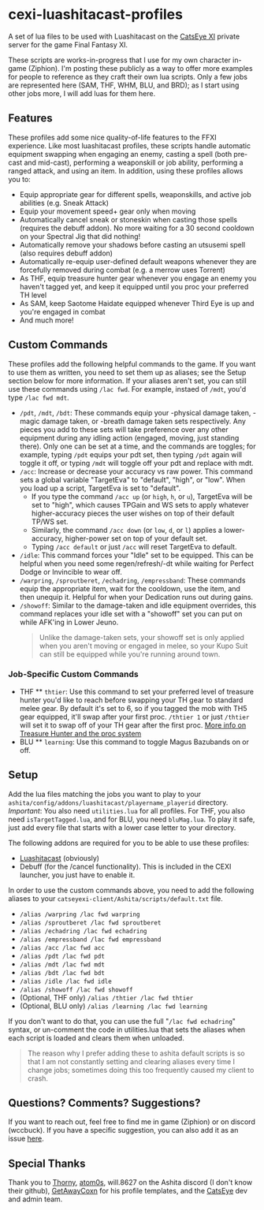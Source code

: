# cexi-luashitacast-profiles
A set of lua files to be used with Luashitacast on the [CatsEye XI](https://www.catseyexi.com) private server for the game Final Fantasy XI.

These scripts are works-in-progress that I use for my own character in-game (Ziphion). I'm posting these publicly as a way to offer more examples for people to reference as they craft their own lua scripts. Only a few jobs are represented here (SAM, THF, WHM, BLU, and BRD); as I start using other jobs more, I will add luas for them here.

## Features

These profiles add some nice quality-of-life features to the FFXI experience. Like most luashitacast profiles, these scripts handle automatic equipment swapping when engaging an enemy, casting a spell (both pre-cast and mid-cast), performing a weaponskill or job ability, performing a ranged attack, and using an item. In addition, using these profiles allows you to:

* Equip appropriate gear for different spells, weaponskills, and active job abilities (e.g. Sneak Attack)
* Equip your movement speed+ gear only when moving
* Automatically cancel sneak or stoneskin when casting those spells (requires the debuff addon). No more waiting for a 30 second cooldown on your Spectral Jig that did nothing!
* Automatically remove your shadows before casting an utsusemi spell (also requires debuff addon)
* Automatically re-equip user-defined default weapons whenever they are forcefully removed during combat (e.g. a merrow uses Torrent)
* As THF, equip treasure hunter gear whenever you engage an enemy you haven't tagged yet, and keep it equipped until you proc your preferred TH level
* As SAM, keep Saotome Haidate equipped whenever Third Eye is up and you're engaged in combat
* And much more!

## Custom Commands

These profiles add the following helpful commands to the game. If you want to use them as written, you need to set them up as aliases; see the Setup section below for more information. If your aliases aren't set, you can still use these commands using `/lac fwd`. For example, instaed of `/mdt`, you'd type `/lac fwd mdt`.

* `/pdt`, `/mdt`, `/bdt`: These commands equip your -physical damage taken, -magic damage taken, or -breath damage taken sets respectively. Any pieces you add to these sets will take preference over any other equipment during any idling action (engaged, moving, just standing there). Only one can be set at a time, and the commands are toggles; for example, typing `/pdt` equips your pdt set, then typing `/pdt` again will toggle it off, or typing `/mdt` will toggle off your pdt and replace with mdt.
* `/acc`: Increase or decrease your accuracy vs raw power. This command sets a global variable "TargetEva" to "default", "high", or "low". When you load up a script, TargetEva is set to "default".
	* If you type the command `/acc up` (or `high`, `h`, or `u`), TargetEva will be set to "high", which causes TPGain and WS sets to apply whatever higher-accuracy pieces the user wishes on top of their default TP/WS set.
	* Similarly, the command `/acc down` (or `low`, `d`, or `l`) applies a lower-accuracy, higher-power set on top of your default set.
	* Typing `/acc default` or just `/acc` will reset TargetEva to default.
* `/idle`: This command forces your "Idle" set to be equipped. This can be helpful when you need some regen/refresh/-dt while waiting for Perfect Dodge or Invincible to wear off.
* `/warpring`, `/sproutberet`, `/echadring`, `/empressband`: These commands equip the appropriate item, wait for the cooldown, use the item, and then unequip it. Helpful for when your Dedication runs out during gains.
* `/showoff`: Similar to the damage-taken and idle equipment overrides, this command replaces your idle set with a "showoff" set you can put on while AFK'ing in Lower Jeuno.
	> Unlike the damage-taken sets, your showoff set is only applied when you aren't moving or engaged in melee, so your Kupo Suit can still be equipped while you're running around town.

### Job-Specific Custom Commands

* THF
** `thtier`: Use this command to set your preferred level of treasure hunter you'd like to reach before swapping your TH gear to standard melee gear. By default it's set to 6, so if you tagged the mob with TH5 gear equipped, it'll swap after your first proc. `/thtier 1` or just `/thtier` will set it to swap off of your TH gear after the first proc. [More info on Treasure Hunter and the proc system](https://www.bg-wiki.com/ffxi/Treasure_Hunter)
* BLU
** `learning`: Use this command to toggle Magus Bazubands on or off.

## Setup

Add the lua files matching the jobs you want to play to your `ashita/config/addons/luashitacast/playername_playerid` directory. *Important*: You also need `utilities.lua` for all profiles. For THF, you also need `isTargetTagged.lua`, and for BLU, you need `bluMag.lua`. To play it safe, just add every file that starts with a lower case letter to your directory.

The following addons are required for you to be able to use these profiles:

* [Luashitacast](https://github.com/ThornyFFXI/LuAshitacast) (obviously)
* Debuff (for the /cancel functionality). This is included in the CEXI launcher, you just have to enable it.

In order to use the custom commands above, you need to add the following aliases to your `catseyexi-client/Ashita/scripts/default.txt` file.

* `/alias /warpring /lac fwd warpring`
* `/alias /sproutberet /lac fwd sproutberet`
* `/alias /echadring /lac fwd echadring`
* `/alias /empressband /lac fwd empressband`
* `/alias /acc /lac fwd acc`
* `/alias /pdt /lac fwd pdt`
* `/alias /mdt /lac fwd mdt`
* `/alias /bdt /lac fwd bdt`
* `/alias /idle /lac fwd idle`
* `/alias /showoff /lac fwd showoff`
* (Optional, THF only) `/alias /thtier /lac fwd thtier`
* (Optional, BLU only) `/alias /learning /lac fwd learning`

If you don't want to do that, you can use the full "`/lac fwd echadring`" syntax, or un-comment the code in utilities.lua that sets the aliases when each script is loaded and clears them when unloaded.
> The reason why I prefer adding these to ashita default scripts is so that I am not constantly setting and clearing aliases every time I change jobs; sometimes doing this too frequently caused my client to crash.

## Questions? Comments? Suggestions?
If you want to reach out, feel free to find me in game (Ziphion) or on discord (wccbuck). If you have a specific suggestion, you can also add it as an issue [here](https://github.com/wccbuck/cexi-luashitacast-profiles/issues).

## Special Thanks
Thank you to [Thorny](https://github.com/ThornyFFXI), [atom0s](https://github.com/atom0s), will.8627 on the Ashita discord (I don't know their github), [GetAwayCoxn](https://github.com/GetAwayCoxn) for his profile templates, and the [CatsEye](https://www.catseyexi.com) dev and admin team.

